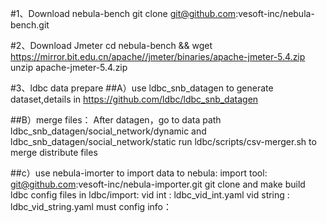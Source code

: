 #1、Download nebula-bench 
   git clone git@github.com:vesoft-inc/nebula-bench.git
 
#2、Download Jmeter
   cd nebula-bench &&  wget https://mirror.bit.edu.cn/apache//jmeter/binaries/apache-jmeter-5.4.zip 
   unzip apache-jmeter-5.4.zip 
  
#3、ldbc data prepare
   ##A）use ldbc_snb_datagen to generate dataset,details in  https://github.com/ldbc/ldbc_snb_datagen
   
   ##B）merge files： 
   After datagen，go to data path ldbc_snb_datagen/social_network/dynamic  and ldbc_snb_datagen/social_network/static 
   run ldbc/scripts/csv-merger.sh to merge distribute files 
   
   ##c）use nebula-imorter to import data to nebula:
      import tool:   git@github.com:vesoft-inc/nebula-importer.git
      git clone and make build
      ldbc config files in  ldbc/import:
      vid int    : ldbc_vid_int.yaml
      vid string :   ldbc_vid_string.yaml
      must config info：
      
     
   
